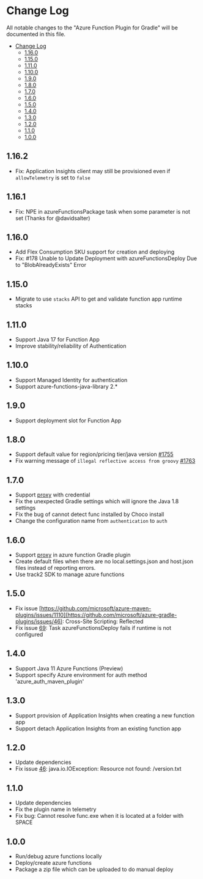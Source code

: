 # Change Log
All notable changes to the "Azure Function Plugin for Gradle" will be documented in this file.
- [Change Log](#change-log)
  - [1.16.0](#1160)
  - [1.15.0](#1150)
  - [1.11.0](#1110)
  - [1.10.0](#1100)
  - [1.9.0](#190)
  - [1.8.0](#180)  
  - [1.7.0](#170)
  - [1.6.0](#160)
  - [1.5.0](#150)
  - [1.4.0](#140)
  - [1.3.0](#130)
  - [1.2.0](#120)
  - [1.1.0](#110)
  - [1.0.0](#100)

## 1.16.2
- Fix: Application Insights client may still be provisioned even if `allowTelemetry` is set to `false`

## 1.16.1
- Fix: NPE in azureFunctionsPackage task when some parameter is not set (Thanks for @davidsalter)

## 1.16.0
- Add Flex Consumption SKU support for creation and deploying
- Fix: #178 Unable to Update Deployment with azureFunctionsDeploy Due to "BlobAlreadyExists" Error

## 1.15.0
- Migrate to use `stacks` API to get and validate function app runtime stacks

## 1.11.0
- Support Java 17 for Function App
- Improve stability/reliability of Authentication

## 1.10.0
- Support Managed Identity for authentication
- Support azure-functions-java-library 2.*

## 1.9.0
- Support deployment slot for Function App

## 1.8.0
- Support default value for region/pricing tier/java version [#1755](https://github.com/microsoft/azure-maven-plugins/pull/1761)
- Fix warning message of `illegal reflective access from groovy` [#1763](https://github.com/microsoft/azure-maven-plugins/pull/1763)

## 1.7.0
- Support [proxy](https://github.com/microsoft/azure-gradle-plugins/wiki/Proxy) with credential
- Fix the unexpected Gradle settings which will ignore the Java 1.8 settings
- Fix the bug of cannot detect func installed by Choco install
- Change the configuration name from `authentication` to `auth`

## 1.6.0
- Support [proxy](https://github.com/microsoft/azure-gradle-plugins/wiki/Proxy) in azure function Gradle plugin
- Create default files when there are no local.settings.json and host.json files instead of reporting errors.
- Use track2 SDK to manage azure functions

## 1.5.0
- Fix issue [https://github.com/microsoft/azure-maven-plugins/issues/1110](https://github.com/microsoft/azure-gradle-plugins/issues/46): Cross-Site Scripting: Reflected
- Fix issue [69](https://github.com/microsoft/azure-gradle-plugins/issues/69): Task azureFunctionsDeploy fails if runtime is not configured

## 1.4.0
- Support Java 11 Azure Functions (Preview)
- Support specify Azure environment for auth method 'azure_auth_maven_plugin'

## 1.3.0
- Support provision of Application Insights when creating a new function app
- Support detach Application Insights from an existing function app

## 1.2.0
- Update dependencies
- Fix issue [46](https://github.com/microsoft/azure-gradle-plugins/issues/46): java.io.IOException: Resource not found: /version.txt


## 1.1.0
- Update dependencies
- Fix the plugin name in telemetry
- Fix bug: Cannot resolve func.exe when it is located at a folder with SPACE


## 1.0.0
- Run/debug azure functions locally
- Deploy/create azure functions
- Package a zip file which can be uploaded to do manual deploy
